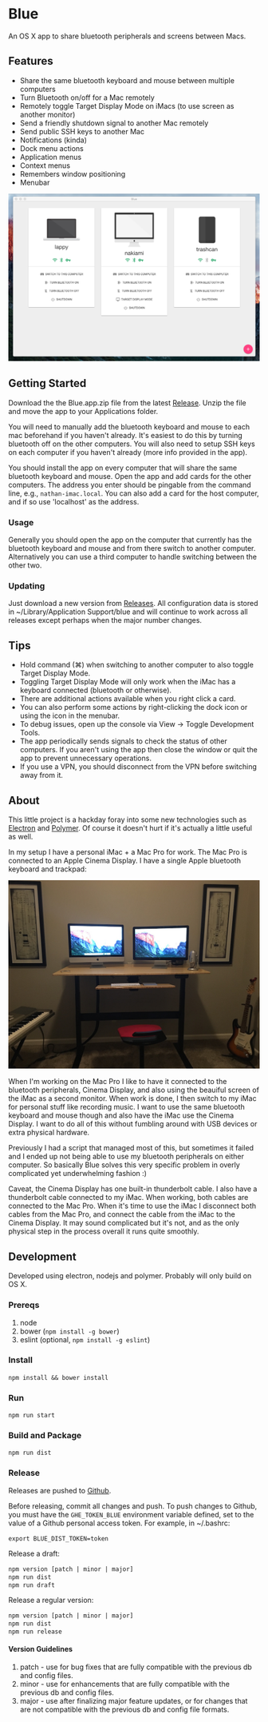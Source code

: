 Blue
====

An OS X app to share bluetooth peripherals and screens between Macs.

Features
--------

- Share the same bluetooth keyboard and mouse between multiple computers
- Turn Bluetooth on/off for a Mac remotely
- Remotely toggle Target Display Mode on iMacs (to use screen as another monitor)
- Send a friendly shutdown signal to another Mac remotely
- Send public SSH keys to another Mac
- Notifications (kinda)
- Dock menu actions
- Application menus
- Context menus
- Remembers window positioning
- Menubar

![Screenshot of the app](/resources/app.png?raw=true "The App")

Getting Started
---------------

Download the the Blue.app.zip file from the latest [Release](https://github.com/mysticflute/blue/releases). Unzip the file and move the app to your Applications folder.

You will need to manually add the bluetooth keyboard and mouse to each mac beforehand if you haven't already. It's easiest to do this by turning bluetooth off on the other computers. You will also need to setup SSH keys on each computer if you haven't already (more info provided in the app).

You should install the app on every computer that will share the same bluetooth keyboard and mouse. Open the app and add cards for the other computers. The address you enter should be pingable from the command line, e.g., `nathan-imac.local`. You can also add a card for the host computer, and if so use 'localhost' as the address.

### Usage

Generally you should open the app on the computer that currently has the bluetooth keyboard and mouse and from there switch to another computer. Alternatively you can use a third computer to handle switching between the other two.

### Updating

Just download a new version from [Releases](https://github.com/mysticflute/blue/releases). All configuration data is stored in ~/Library/Application Support/blue and will continue to work across all releases except perhaps when the major number changes.

Tips
----

- Hold command (⌘) when switching to another computer to also toggle Target Display Mode.
- Toggling Target Display Mode will only work when the iMac has a keyboard connected (bluetooth or otherwise).
- There are additional actions available when you right click a card.
- You can also perform some actions by right-clicking the dock icon or using the icon in the menubar.
- To debug issues, open up the console via View -> Toggle Development Tools.
- The app periodically sends signals to check the status of other computers. If you aren't using the app then close the window or quit the app to prevent unnecessary operations.
- If you use a VPN, you should disconnect from the VPN before switching away from it.

About
-----

This little project is a hackday foray into some new technologies such as [Electron](http://electron.atom.io/) and [Polymer](https://www.polymer-project.org). Of course it doesn't hurt if it's actually a little useful as well.

In my setup I have a personal iMac + a Mac Pro for work. The Mac Pro is connected to an Apple Cinema Display. I have a single Apple bluetooth keyboard and trackpad:

![My office](/resources/office.jpg?raw=true "My Setup")

When I'm working on the Mac Pro I like to have it connected to the bluetooth peripherals, Cinema Display, and also using the beauiful screen of the iMac as a second monitor. When work is done, I then switch to my iMac for personal stuff like recording music. I want to use the same bluetooth keyboard and mouse though and also have the iMac use the Cinema Display. I want to do all of this without fumbling around with USB devices or extra physical hardware.

Previously I had a script that managed most of this, but sometimes it failed and I ended up not being able to use my bluetooth peripherals on either computer. So basically Blue solves this very specific problem in overly complicated yet underwhelming fashion :)

Caveat, the Cinema Display has one built-in thunderbolt cable. I also have a thunderbolt cable connected to my iMac. When working, both cables are connected to the Mac Pro. When it's time to use the iMac I disconnect both cables from the Mac Pro, and connect the cable from the iMac to the Cinema Display. It may sound complicated but it's not, and as the only physical step in the process overall it runs quite smoothly.  

Development
-----------

Developed using electron, nodejs and polymer. Probably will only build on OS X.

### Prereqs

1. node
2. bower (`npm install -g bower`)
3. eslint (optional, `npm install -g eslint`)

### Install

    npm install && bower install

### Run

    npm run start

### Build and Package

    npm run dist

### Release

Releases are pushed to [Github](https://github.com/mysticflute/blue/releases).

Before releasing, commit all changes and push. To push changes to Github, you must have the `GHE_TOKEN_BLUE` environment variable defined, set to the value of a Github personal access token. For example, in ~/.bashrc:

    export BLUE_DIST_TOKEN=token

Release a draft:

    npm version [patch | minor | major]
    npm run dist
    npm run draft

Release a regular version:

    npm version [patch | minor | major]
    npm run dist
    npm run release

#### Version Guidelines

1. patch - use for bug fixes that are fully compatible with the previous db and config files.
2. minor - use for enhancements that are fully compatible with the previous db and config files.
3. major - use after finalizing major feature updates, or for changes that are not compatible with the previous db and config file formats.
